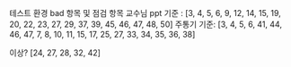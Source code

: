 테스트 환경 bad 항목 및 점검 항목
교수님 ppt 기준 : [3, 4, 5, 6, 9, 12, 14, 15, 19, 20, 22, 23, 27, 29, 37, 39, 45, 46, 47, 48, 50]
주통기 기준: [3, 4, 5, 6, 41, 44, 46, 47, 7, 8, 10, 11, 15, 17, 25, 27, 33, 34, 35, 36, 38]

이상?
[24, 27, 28, 32, 42]
